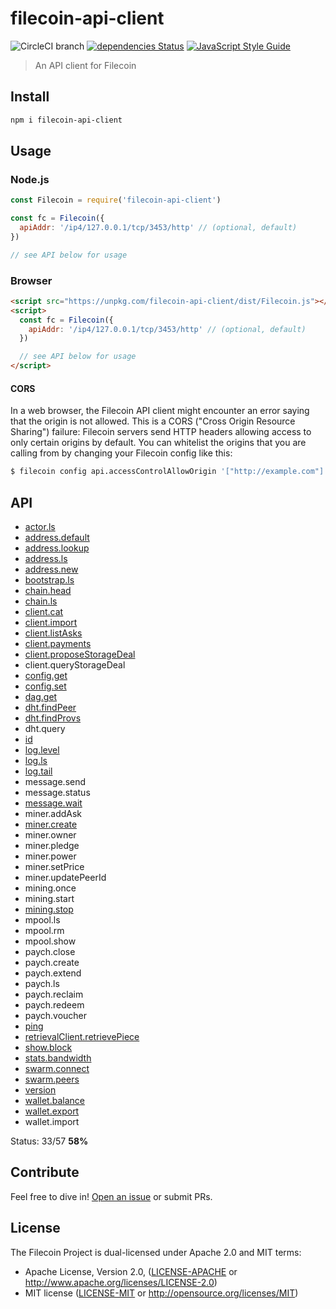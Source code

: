 # filecoin-api-client

![CircleCI branch](https://img.shields.io/circleci/project/github/filecoin-project/js-filecoin-api-client/master.svg)
[![dependencies Status](https://david-dm.org/filecoin-project/js-filecoin-api-client/status.svg)](https://david-dm.org/filecoin-project/js-filecoin-api-client)
[![JavaScript Style Guide](https://img.shields.io/badge/code_style-standard-brightgreen.svg)](https://standardjs.com)

> An API client for Filecoin

## Install

```sh
npm i filecoin-api-client
```

## Usage

### Node.js

```js
const Filecoin = require('filecoin-api-client')

const fc = Filecoin({
  apiAddr: '/ip4/127.0.0.1/tcp/3453/http' // (optional, default)
})

// see API below for usage
```

### Browser

```html
<script src="https://unpkg.com/filecoin-api-client/dist/Filecoin.js"></script>
<script>
  const fc = Filecoin({
    apiAddr: '/ip4/127.0.0.1/tcp/3453/http' // (optional, default)
  })

  // see API below for usage
</script>
```

#### CORS

In a web browser, the Filecoin API client might encounter an error saying that the origin is not allowed. This is a CORS ("Cross Origin Resource Sharing") failure: Filecoin servers send HTTP headers allowing access to only certain origins by default. You can whitelist the origins that you are calling from by changing your Filecoin config like this:

```sh
$ filecoin config api.accessControlAllowOrigin '["http://example.com"]'
```

## API

* [actor.ls](API.md#actorls)
* [address.default](API.md#addressdefault)
* [address.lookup](API.md#addresslookup)
* [address.ls](API.md#addressls)
* [address.new](API.md#addressnew)
* [bootstrap.ls](API.md#bootstrapls)
* [chain.head](API.md#chainhead)
* [chain.ls](API.md#chainls)
* [client.cat](API.md#clientcat)
* [client.import](API.md#clientimport)
* [client.listAsks](API.md#clientlistasks)
* [client.payments](API.md#clientpayments)
* [client.proposeStorageDeal](API.md#clientproposestoragedeal)
* client.queryStorageDeal
* [config.get](API.md#configget)
* [config.set](API.md#configset)
* [dag.get](API.md#dagget)
* [dht.findPeer](API.md#dhtfindpeer)
* [dht.findProvs](API.md#dhtfindprovs)
* dht.query
* [id](API.md#id)
* [log.level](API.md#loglevel)
* [log.ls](API.md#logls)
* [log.tail](API.md#logtail)
* message.send
* message.status
* [message.wait](API.md#messagewait)
* miner.addAsk
* [miner.create](API.md#minercreate)
* miner.owner
* miner.pledge
* miner.power
* miner.setPrice
* miner.updatePeerId
* mining.once
* mining.start
* [mining.stop](API.md#miningstop)
* mpool.ls
* mpool.rm
* mpool.show
* paych.close
* paych.create
* paych.extend
* paych.ls
* paych.reclaim
* paych.redeem
* paych.voucher
* [ping](API.md#ping)
* [retrievalClient.retrievePiece](API.md#retrievalclientretrievepiece)
* [show.block](API.md#showblock)
* [stats.bandwidth](API.md#statsbandwidth)
* [swarm.connect](API.md#swarmconnect)
* [swarm.peers](API.md#swarmpeers)
* [version](API.md#version)
* [wallet.balance](API.md#walletbalance)
* [wallet.export](API.md#walletexport)
* wallet.import

Status: 33/57 **58%**

## Contribute

Feel free to dive in! [Open an issue](https://github.com/filecoin-project/js-filecoin-api-client/issues/new) or submit PRs.

## License

The Filecoin Project is dual-licensed under Apache 2.0 and MIT terms:
- Apache License, Version 2.0, ([LICENSE-APACHE](https://github.com/filecoin-project/js-filecoin-api-client/blob/master/LICENSE-APACHE) or http://www.apache.org/licenses/LICENSE-2.0)
- MIT license ([LICENSE-MIT](https://github.com/filecoin-project/js-filecoin-api-client/blob/master/LICENSE-MIT) or http://opensource.org/licenses/MIT)

